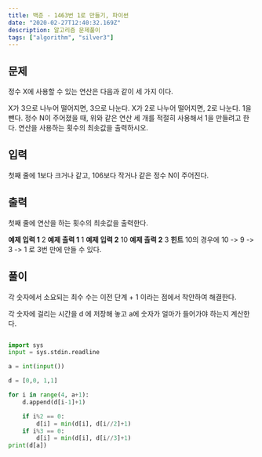 ```yaml
---
title: 백준 - 1463번 1로 만들기, 파이썬
date: "2020-02-27T12:40:32.169Z"
description: 알고리즘 문제풀이
tags: ["algorithm", "silver3"] 
---
```


## 문제
정수 X에 사용할 수 있는 연산은 다음과 같이 세 가지 이다.

X가 3으로 나누어 떨어지면, 3으로 나눈다.
X가 2로 나누어 떨어지면, 2로 나눈다.
1을 뺀다.
정수 N이 주어졌을 때, 위와 같은 연산 세 개를 적절히 사용해서 1을 만들려고 한다. 연산을 사용하는 횟수의 최솟값을 출력하시오.

## 입력
첫째 줄에 1보다 크거나 같고, 106보다 작거나 같은 정수 N이 주어진다.

## 출력
첫째 줄에 연산을 하는 횟수의 최솟값을 출력한다.

**예제 입력 1** 
2
**예제 출력 1** 
1
**예제 입력 2** 
10
**예제 출력 2** 
3
**힌트**
10의 경우에 10 -> 9 -> 3 -> 1 로 3번 만에 만들 수 있다.


## 풀이 

각 숫자에서 소요되는 최수 수는 이전 단계 + 1 이라는 점에서 착안하여 해결한다. 

각 숫자에 걸리는 시간을 d 에 저장해 놓고 a에 숫자가 얼마가 들어가야 하는지 계산한다. 



```python

import sys
input = sys.stdin.readline

a = int(input())

d = [0,0, 1,1]

for i in range(4, a+1):
    d.append(d[i-1]+1)

    if i%2 == 0:
        d[i] = min(d[i], d[i//2]+1)
    if i%3 == 0:
        d[i] = min(d[i], d[i//3]+1)
print(d[a])



```


